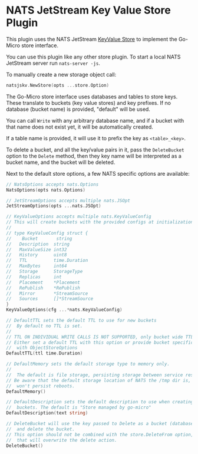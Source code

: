 # NATS JetStream Key Value Store Plugin

This plugin uses the NATS JetStream [KeyValue Store](https://docs.nats.io/nats-concepts/jetstream/key-value-store) to implement the Go-Micro store interface.

You can use this plugin like any other store plugin. 
To start a local NATS JetStream server run `nats-server -js`.

To manually create a new storage object call:

```go
natsjskv.NewStore(opts ...store.Option)
```

The Go-Micro store interface uses databases and tables to store keys. These translate
to buckets (key value stores) and key prefixes. If no database (bucket name) is provided, "default" will be used.

You can call `Write` with any arbitrary database name, and if a bucket with that name does not exist yet,
it will be automatically created.

If a table name is provided, it will use it to prefix the key as `<table>_<key>`.

To delete a bucket, and all the key/value pairs in it, pass the `DeleteBucket` option to the `Delete`
method, then they key name will be interpreted as a bucket name, and the bucket will be deleted.

Next to the default store options, a few NATS specific options are available:


```go
// NatsOptions accepts nats.Options
NatsOptions(opts nats.Options)

// JetStreamOptions accepts multiple nats.JSOpt
JetStreamOptions(opts ...nats.JSOpt)

// KeyValueOptions accepts multiple nats.KeyValueConfig
// This will create buckets with the provided configs at initialization.
//
// type KeyValueConfig struct {
//    Bucket       string
//   Description  string
//   MaxValueSize int32
//   History      uint8
//   TTL          time.Duration
//   MaxBytes     int64
//   Storage      StorageType
//   Replicas     int
//   Placement    *Placement
//   RePublish    *RePublish
//   Mirror       *StreamSource
//   Sources      []*StreamSource
}
KeyValueOptions(cfg ...*nats.KeyValueConfig)

// DefaultTTL sets the default TTL to use for new buckets
//  By default no TTL is set.
//
// TTL ON INDIVIDUAL WRITE CALLS IS NOT SUPPORTED, only bucket wide TTL.
// Either set a default TTL with this option or provide bucket specific options
//  with ObjectStoreOptions
DefaultTTL(ttl time.Duration)

// DefaultMemory sets the default storage type to memory only.
//
//  The default is file storage, persisting storage between service restarts.
// Be aware that the default storage location of NATS the /tmp dir is, and thus
//  won't persist reboots.
DefaultMemory()

// DefaultDescription sets the default description to use when creating new
//  buckets. The default is "Store managed by go-micro"
DefaultDescription(text string)

// DeleteBucket will use the key passed to Delete as a bucket (database) name,
//  and delete the bucket.
// This option should not be combined with the store.DeleteFrom option, as
//  that will overwrite the delete action.
DeleteBucket()
```

